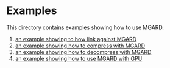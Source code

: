 # Examples

This directory contains examples showing how to use MGARD.

1. [an example showing to how link against MGARD][linking]
2. [an example showing how to compress with MGARD][compression]
3. [an example showing how to decompress with MGARD][decompression]
4. [an example showing how to use MGARD with GPU][gpu-cuda]

[linking]: linking/README.md
[compression]: compression/README.md
[decompression]: decompression/README.md
[gpu-cuda]: gpu-cuda/SimpleExample/README.md
